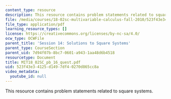 ```yaml
---
content_type: resource
description: This resource contains problem statements related to square systems.
file: /media/courses/18-02sc-multivariable-calculus-fall-2010/523f43e34125d1497df40270d865cc8a_MIT18_02SC_pb_16_quest.pdf
file_type: application/pdf
learning_resource_types: []
license: https://creativecommons.org/licenses/by-nc-sa/4.0/
ocw_type: OCWFile
parent_title: 'Session 14: Solutions to Square Systems'
parent_type: CourseSection
parent_uid: 7d94f07b-8bc7-0601-a943-1aa48d6b4518
resourcetype: Document
title: MIT18_02SC_pb_16_quest.pdf
uid: 523f43e3-4125-d149-7df4-0270d865cc8a
video_metadata:
  youtube_id: null
---
```

This resource contains problem statements related to square systems.